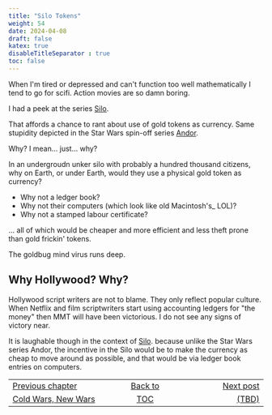 ```yaml
---
title: "Silo Tokens"
weight: 54
date: 2024-04-08
draft: false
katex: true
disableTitleSeparator : true
toc: false
---
```


When I'm tired or depressed and can't function too well mathematically I tend 
to go for scifi. Action movies are so damn boring.

I had a peek at the series 
[Silo](https://en.wikipedia.org/wiki/Silo_(TV_series)).

That affords a chance to rant about use of gold tokens as currency. 
Same stupidity depicted in the Star Wars spin-off series 
[Andor](https://en.wikipedia.org/wiki/Andor_(TV_series)).

Why? I mean... just... why?

In an undergroudn unker silo with probably a hundred thousand citizens, why on 
Earth, or under Earth, would they use a physical gold token as currency?

* Why not a ledger book?
* Why not their computers (which look like old Macintosh's_ LOL)?
* Why not a stamped labour certificate?

... all of which would be cheaper and more efficient and less theft prone than 
gold frickin' tokens.

The goldbug mind virus runs deep.

## Why Hollywood? Why?

Hollywood script writers are not to blame. They only reflect popular culture.
When Netflix and film scriptwriters start using accounting ledgers for 
"the money" then MMT will have been victorious.  I do not see any signs of 
victory near.

It is laughable though in the context of [Silo](https://en.wikipedia.org/wiki/Silo_(TV_series)).
because unlike the Star Wars series Andor, the incentive in the Silo would be 
to make the currency as cheap to move around as possible, and that would be via 
ledger book entries on computers.


<table style="border-collapse: collapse; border=0;">
    <colgroup>
       <col span="1" style="width: 25%;">
       <col span="1" style="width: 25%;">
       <col span="1" style="width: 20%;">
    </colgroup>
<tr style="border: 1px solid color:#0f0f0f;">
<td style="border: 1px solid color:#0f0f0f;">
<a href="../52_coldwars_newwars">Previous chapter</a></td>
<td style="border: 1px solid color:#0f0f0f; text-align:center;">
<a href="../">Back to</a></td>
<td style="border: 1px solid color:#0f0f0f; text-align:right;">
<a href="./">Next post</a></td>
</tr>
<tr style="border: 1px solid color:#0f0f0f;">
<td style="border: 1px solid color:#0f0f0f;">
<a href="../52_coldwars_newwars">Cold Wars, New Wars</a></td>
<td style="border: 1px solid color:#0f0f0f; text-align:center;">
<a href="../">TOC</a></td>
<td style="border: 1px solid color:#0f0f0f; text-align:right;">
<a href="./">(TBD)</a></td>
</tr>
</table>
